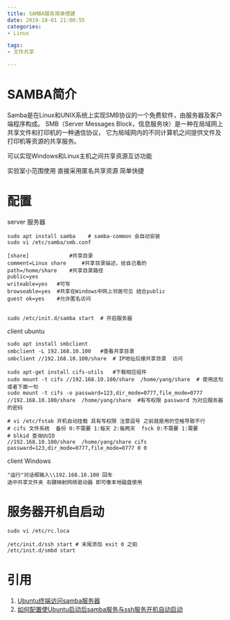 ```yaml
---
title: SAMBA服务简单搭建
date: 2019-10-01 21:00:55
categories:
- Linux

tags:
- 文件共享

---
```


# SAMBA简介
Samba是在Linux和UNIX系统上实现SMB协议的一个免费软件，由服务器及客户端程序构成。
SMB（Server Messages Block，信息服务块）是一种在局域网上共享文件和打印机的一种通信协议，
它为局域网内的不同计算机之间提供文件及打印机等资源的共享服务。

可以实现Windows和Linux主机之间共享资源互访功能

实验室小范围使用 直接采用匿名共享资源 简单快捷

#  配置

server 服务器
    
    sudo apt install samba    # samba-common 会自动安装
    sudo vi /etc/samba/smb.conf
    
    [share]             #共享目录
    comment=Linux share     #共享目录描述，给自己看的
    path=/home/share    #共享目录路径
    public=yes
    writeable=yes   #可写
    browseable=yes  #共享在Windows中网上邻居可见 结合public
    guest ok=yes    #允许匿名访问
    
        
    sudo /etc/init.d/samba start  # 开启服务器
    
client ubuntu
    
    sudo apt install smbclient
    smbclient -L 192.168.10.100   #查看共享目录
    smbclient //192.168.10.100/share  # IP地址后接共享目录  访问
    
    sudo apt-get install cifs-utils   #下载相应组件
    sudo mount -t cifs //192.168.10.100/share  /home/yang/share  # 使用这句或者下面一句
    sudo mount -t cifs -o passward=123,dir_mode=0777,file_mode=0777 //192.168.10.100/share  /home/yang/share  #有写权限 passward 为对应服务器的密码
    
    # vi /etc/fstab 开机自动挂载 具有写权限 注意逗号 之前就是用的空格导致不行
    # cifs 文件系统  备份 0:不需要 1:每天 2:每两天  fsck 0:不需要 1:需要
    # blkid 查询UUID
    //192.168.10.100/share	/home/yang/share cifs passward=123,dir_mode=0777,file_mode=0777 0 0  
              
client Windows

    "运行"对话框输入\\192.168.10.100 回车
    选中共享文件夹 右键映射网络驱动器 即可像本地磁盘使用
# 服务器开机自启动

    sudo vi /etc/rc.loca
    
    /etc/init.d/ssh start # 末尾添加 exit 0 之前
    /etc/init.d/smbd start    
    
# 引用
1. [Ubuntu终端访问samba服务器](https://blog.csdn.net/qq_43682605/article/details/86562212)    
2. [如何配置使Ubuntu启动后samba服务与ssh服务开机自动启动](https://www.cnblogs.com/torres-9/p/5880188.html?utm_source=itdadao&utm_medium=referral)